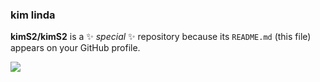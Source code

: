 ### kim linda

**kimS2/kimS2** is a ✨ _special_ ✨ repository because its `README.md` (this file) appears on your GitHub profile.

***![](https://media.tenor.com/TAclPVPgZ1QAAAAM/ygona.gif)***


